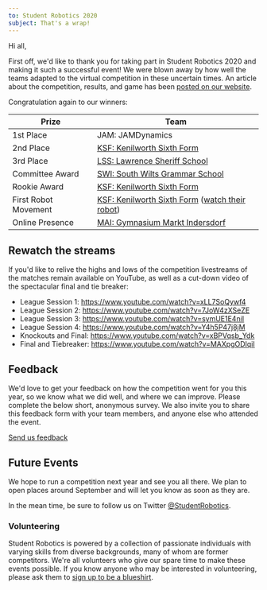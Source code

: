 ```yaml
---
to: Student Robotics 2020
subject: That's a wrap!
---
```


Hi all,

First off, we'd like to thank you for taking part in Student Robotics 2020 and making it such a successful event! We were blown away by how well the teams adapted to the virtual competition in these uncertain times. An article about the competition, results, and game has been [posted on our website](https://studentrobotics.org/news/2020-07-25-post-competition/).

Congratulation again to our winners:

| Prize                | Team                                                                                                                     |
| -------------------- | ------------------------------------------------------------------------------------------------------------------------ |
| 1st Place            | JAM: JAMDynamics                                                                                                         |
| 2nd Place            | [KSF: Kenilworth Sixth Form](https://www.ksn.org.uk/)                                                                    |
| 3rd Place            | [LSS: Lawrence Sheriff School](http://www.lawrencesheriffschool.net/)                                                    |
| Committee Award      | [SWI: South Wilts Grammar School](https://www.swgs.wilts.sch.uk/)                                                        |
| Rookie Award         | [KSF: Kenilworth Sixth Form](https://www.ksn.org.uk/)                                                                    |
| First Robot Movement | [KSF: Kenilworth Sixth Form](https://www.ksn.org.uk/) ([watch their robot](https://www.youtube.com/watch?v=KuFwqVyn_YA)) |
| Online Presence      | [MAI: Gymnasium Markt Indersdorf](https://mai-robotics.de/)                                                              |

## Rewatch the streams

If you'd like to relive the highs and lows of the competition livestreams of the matches remain available on YouTube, as well as a cut-down video of the spectacular final and tie breaker:

- League Session 1: https://www.youtube.com/watch?v=xLL7SoQywf4
- League Session 2: https://www.youtube.com/watch?v=7JoW4zXSeZE
- League Session 3: https://www.youtube.com/watch?v=symUE1E4niI
- League Session 4: https://www.youtube.com/watch?v=Y4h5P47j8jM
- Knockouts and Final: https://www.youtube.com/watch?v=xBPVqsb_Ydk
- Final and Tiebreaker: https://www.youtube.com/watch?v=MAXpgODIqiI

## Feedback

We'd love to get your feedback on how the competition went for you this year, so we know what we did well, and where we can improve. Please complete the below short, anonymous survey. We also invite you to share this feedback form with your team members, and anyone else who attended the event.

[Send us feedback](LINK_GOES_HERE)

## Future Events

We hope to run a competition next year and see you all there. We plan to open places around September and will let you know as soon as they are.

In the mean time, be sure to follow us on Twitter [@StudentRobotics](https://twitter.com/studentrobotics).

### Volunteering

Student Robotics is powered by a collection of passionate individuals with varying skills from diverse backgrounds, many of whom are former competitors. We're all volunteers who give our spare time to make these events possible. If you know anyone who may be interested in volunteering, please ask them to [sign up to be a blueshirt](https://studentrobotics.org/volunteer/).
